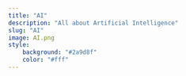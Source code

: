 ```yaml
---
title: "AI"
description: "All about Artificial Intelligence"
slug: "AI"
image: AI.png
style:
    background: "#2a9d8f"
    color: "#fff"
---
```

